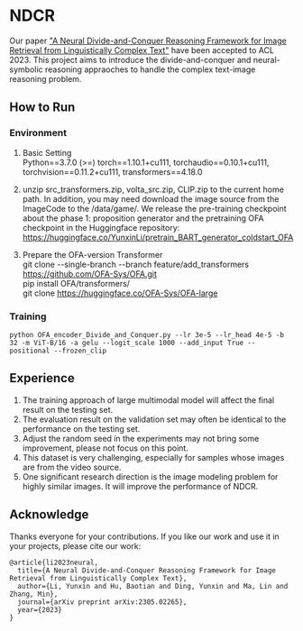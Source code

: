 # NDCR
Our paper ["A Neural Divide-and-Conquer Reasoning Framework for Image Retrieval from Linguistically Complex Text"](https://arxiv.org/abs/2305.02265) have been accepted to ACL 2023.
This project aims to introduce the divide-and-conquer and neural-symbolic reasoning appraoches to handle the complex text-image reasoning problem.

## How to Run
### Environment
1. Basic Setting<br>
Python==3.7.0 (>=)
torch==1.10.1+cu111,
torchaudio==0.10.1+cu111,
torchvision==0.11.2+cu111,
transformers==4.18.0

2. unzip src_transformers.zip, volta_src.zip, CLIP.zip to the current home path. In addition, you may need download the image source from the ImageCode to the /data/game/.
We release the pre-training checkpoint about the phase 1: proposition generator and the pretraining OFA checkpoint in the Huggingface repository: https://huggingface.co/YunxinLi/pretrain_BART_generator_coldstart_OFA

3. Prepare the OFA-version Transformer<br>
git clone --single-branch --branch feature/add_transformers https://github.com/OFA-Sys/OFA.git<br>
pip install OFA/transformers/<br>
git clone https://huggingface.co/OFA-Sys/OFA-large<br>

### Training

`python OFA_encoder_Divide_and_Conquer.py --lr 3e-5 --lr_head 4e-5 -b 32 -m ViT-B/16 -a gelu --logit_scale 1000 --add_input True --positional --frozen_clip`


## Experience
1. The training approach of large multimodal model will affect the final result on the testing set.
2. The evaluation result on the validation set may often be identical to the performance on the testing set. 
3. Adjust the random seed in the experiments may not bring some improvement, please not focus on this point.
4. This dataset is very challenging, especially for samples whose images are from the video source.
5. One significant research direction is the image modeling problem for highly similar images. It will improve the performance of NDCR.

## Acknowledge
Thanks everyone for your contributions.
If you like our work and use it in your projects, please cite our work:
```
@article{li2023neural,
  title={A Neural Divide-and-Conquer Reasoning Framework for Image Retrieval from Linguistically Complex Text},
  author={Li, Yunxin and Hu, Baotian and Ding, Yunxin and Ma, Lin and Zhang, Min},
  journal={arXiv preprint arXiv:2305.02265},
  year={2023}
}
```


